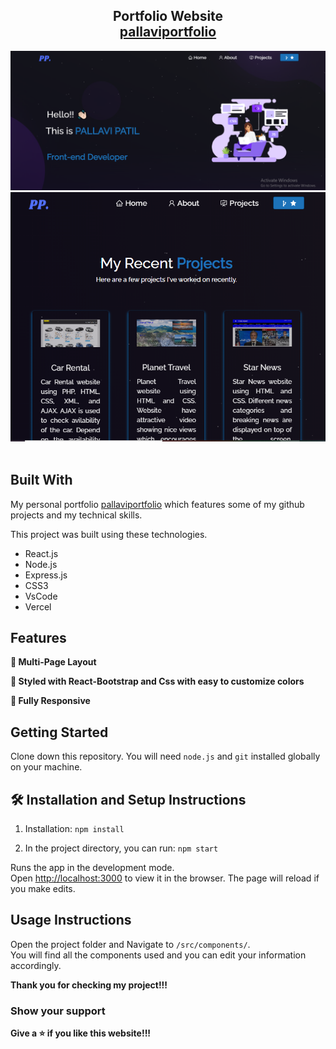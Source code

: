 <h2 align="center">
  Portfolio Website <br/>
  <a href="https://portfolio-pal.vercel.app/" target="">pallaviportfolio</a>
</h2>
<div align="center">
  
 <img alt="Demo" src="./Images/img1.PNG" />
 <img alt="Demo" src="./Images/img2.PNG" />

</div>

<br/>

## Built With

My personal portfolio <a href="https://portfolio-pal.vercel.app/" target="_blank">pallaviportfolio</a> which features some of my github projects and my technical skills.<br/>

This project was built using these technologies.

- React.js
- Node.js
- Express.js
- CSS3
- VsCode
- Vercel

## Features

**📖 Multi-Page Layout**

**🎨 Styled with React-Bootstrap and Css with easy to customize colors**

**📱 Fully Responsive**

## Getting Started

Clone down this repository. You will need `node.js` and `git` installed globally on your machine.

## 🛠 Installation and Setup Instructions

1. Installation: `npm install`

2. In the project directory, you can run: `npm start`

Runs the app in the development mode.\
Open [http://localhost:3000](http://localhost:3000) to view it in the browser.
The page will reload if you make edits.

## Usage Instructions

Open the project folder and Navigate to `/src/components/`. <br/>
You will find all the components used and you can edit your information accordingly.

**Thank you for checking my project!!!**

### Show your support

**Give a ⭐ if you like this website!!!**

